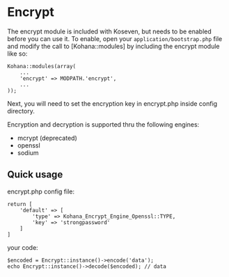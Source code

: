 # Encrypt 

The encrypt module is included with Koseven, but needs to be enabled before you can use it. To enable, open your `application/bootstrap.php` file and modify the call to [Kohana::modules] by including the encrypt module like so:

    Kohana::modules(array(
        ...
        'encrypt' => MODPATH.'encrypt',
        ...
    ));

Next, you will need to set the encryption key in encrypt.php inside config directory.

Encryption and decryption is supported thru the following engines:

- mcrypt (deprecated)
- openssl
- sodium

## Quick usage

encrypt.php config file:

    return [
        'default' => [
            'type' => Kohana_Encrypt_Engine_Openssl::TYPE,
            'key' => 'strongpassword'
        ]
    ]

your code:

    $encoded = Encrypt::instance()->encode('data');
    echo Encrypt::instance()->decode($encoded); // data
